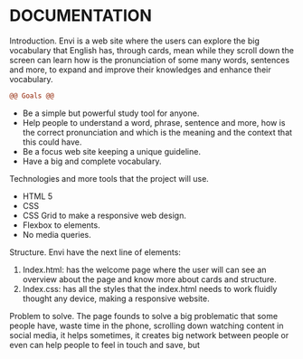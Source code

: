 # DOCUMENTATION

Introduction.
Envi is a web site where the users can explore the big vocabulary that English has, through cards, mean while they scroll down the screen can learn how is the pronunciation of some many words, sentences and more, to expand and improve their knowledges and enhance their vocabulary.

```diff
@@ Goals @@
```
* Be a simple but powerful study tool for anyone.
* Help people to understand a word, phrase, sentence and more, how is the correct pronunciation and which is the meaning and the context that this could have.
* Be a focus web site keeping a unique guideline.
* Have a big and complete vocabulary.

Technologies and more tools that the project will use. 
* HTML 5
* CSS
* CSS Grid to make a responsive web design.
* Flexbox to elements.
* No media queries.

Structure.
Envi have the next line of elements:
1.	Index.html: has the welcome page where the user will can see an overview about the page and know more about cards and structure.
2.	Index.css: has all the styles that the index.html needs to work fluidly thought any device, making a responsive website.

Problem to solve.
The page founds to solve a big problematic that some people have, waste time in the phone, scrolling down watching content in social media, it helps sometimes, it creates big network between people or even can help people to feel in touch and save, but
